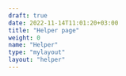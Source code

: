```yaml
---
draft: true
date: 2022-11-14T11:01:20+03:00
title: "Helper page"
weight: 0
name: "Helper"
type: "mylayout"
layout: "helper"
---
```

